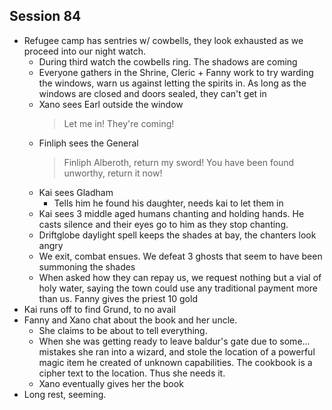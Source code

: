 ## Session 84
* Refugee camp has sentries w/ cowbells, they look exhausted as we proceed into our night watch.
  * During third watch the cowbells ring. The shadows are coming
  * Everyone gathers in the Shrine, Cleric + Fanny work to try warding the windows, warn us against letting the spirits in. As long as the windows are closed and doors sealed, they can't get in
  * Xano sees Earl outside the window
    > Let me in! They're coming!
  * Finliph sees the General
    > Finliph Alberoth, return my sword! You have been found unworthy, return it now!
  * Kai sees Gladham
    * Tells him he found his daughter, needs kai to let them in
  * Kai sees 3 middle aged humans chanting and holding hands. He casts silence and their eyes go to him as they stop chanting.
  * Driftglobe daylight spell keeps the shades at bay, the chanters look angry
  * We exit, combat ensues. We defeat 3 ghosts that seem to have been summoning the shades
  * When asked how they can repay us, we request nothing but a vial of holy water, saying the town could use any traditional payment more than us. Fanny gives the priest 10 gold
* Kai runs off to find Grund, to no avail
* Fanny and Xano chat about the book and her uncle.
  * She claims to be about to tell everything.
  * When she was getting ready to leave baldur's gate due to some... mistakes she ran into a wizard, and stole the location of a powerful magic item he created of unknown capabilities. The cookbook is a cipher text to the location. Thus she needs it.
  * Xano eventually gives her the book
* Long rest, seeming.
